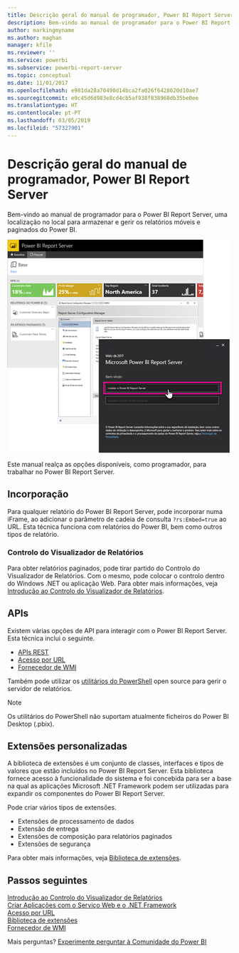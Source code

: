 ```yaml
---
title: Descrição geral do manual de programador, Power BI Report Server
description: Bem-vindo ao manual de programador para o Power BI Report Server, uma localização no local para armazenar e gerir os relatórios móveis e paginados do Power BI.
author: markingmyname
ms.author: maghan
manager: kfile
ms.reviewer: ''
ms.service: powerbi
ms.subservice: powerbi-report-server
ms.topic: conceptual
ms.date: 11/01/2017
ms.openlocfilehash: e981da28a70490d14bca2fa026f6428020d10ae7
ms.sourcegitcommit: e9c45d6d983e8cd4cb5af938f838968db35be0ee
ms.translationtype: HT
ms.contentlocale: pt-PT
ms.lasthandoff: 03/05/2019
ms.locfileid: "57327901"
---
```

# <a name="developer-handbook-overview-power-bi-report-server"></a>Descrição geral do manual de programador, Power BI Report Server

Bem-vindo ao manual de programador para o Power BI Report Server, uma localização no local para armazenar e gerir os relatórios móveis e paginados do Power BI.

![Manual do Administrador](media/developer-handbook-overview/admin-handbook.png)

Este manual realça as opções disponíveis, como programador, para trabalhar no Power BI Report Server.

## <a name="embedding"></a>Incorporação

Para qualquer relatório do Power BI Report Server, pode incorporar numa iFrame, ao adicionar o parâmetro de cadeia de consulta `?rs:Embed=true` ao URL. Esta técnica funciona com relatórios do Power BI, bem como outros tipos de relatório.

### <a name="report-viewer-control"></a>Controlo do Visualizador de Relatórios

Para obter relatórios paginados, pode tirar partido do Controlo do Visualizador de Relatórios. Com o mesmo, pode colocar o controlo dentro do Windows .NET ou aplicação Web. Para obter mais informações, veja [Introdução ao Controlo do Visualizador de Relatórios](https://docs.microsoft.com/sql/reporting-services/application-integration/integrating-reporting-services-using-reportviewer-controls-get-started).

## <a name="apis"></a>APIs

Existem várias opções de API para interagir com o Power BI Report Server. Esta técnica inclui o seguinte.

* [APIs REST](rest-api.md)
* [Acesso por URL](https://docs.microsoft.com/sql/reporting-services/url-access-ssrs)
* [Fornecedor de WMI](https://docs.microsoft.com/sql/reporting-services/wmi-provider-library-reference/reporting-services-wmi-provider-library-reference-ssrs)

Também pode utilizar os [utilitários do PowerShell](https://github.com/Microsoft/ReportingServicesTools) open source para gerir o servidor de relatórios.

> [!NOTE]
> Os utilitários do PowerShell não suportam atualmente ficheiros do Power BI Desktop (.pbix).

## <a name="custom-extensions"></a>Extensões personalizadas

A biblioteca de extensões é um conjunto de classes, interfaces e tipos de valores que estão incluídos no Power BI Report Server. Esta biblioteca fornece acesso à funcionalidade do sistema e foi concebida para ser a base na qual as aplicações Microsoft .NET Framework podem ser utilizadas para expandir os componentes do Power BI Report Server.

Pode criar vários tipos de extensões.

* Extensões de processamento de dados
* Extensão de entrega
* Extensões de composição para relatórios paginados
* Extensões de segurança

Para obter mais informações, veja [Biblioteca de extensões](https://docs.microsoft.com/sql/reporting-services/extensions/reporting-services-extension-library).

## <a name="next-steps"></a>Passos seguintes

[Introdução ao Controlo do Visualizador de Relatórios](https://docs.microsoft.com/sql/reporting-services/application-integration/integrating-reporting-services-using-reportviewer-controls-get-started)  
[Criar Aplicações com o Serviço Web e o .NET Framework](https://docs.microsoft.com/sql/reporting-services/report-server-web-service/net-framework/building-applications-using-the-web-service-and-the-net-framework)  
[Acesso por URL](https://docs.microsoft.com/sql/reporting-services/url-access-ssrs)  
[Biblioteca de extensões](https://docs.microsoft.com/sql/reporting-services/extensions/reporting-services-extension-library)  
[Fornecedor de WMI](https://docs.microsoft.com/sql/reporting-services/wmi-provider-library-reference/reporting-services-wmi-provider-library-reference-ssrs)

Mais perguntas? [Experimente perguntar à Comunidade do Power BI](https://community.powerbi.com/)